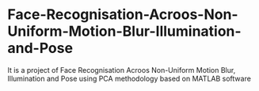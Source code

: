 # Face-Recognisation-Acroos-Non-Uniform-Motion-Blur-Illumination-and-Pose
It is a project of Face Recognisation Acroos Non-Uniform Motion Blur, Illumination and Pose using PCA methodology based on MATLAB software 

